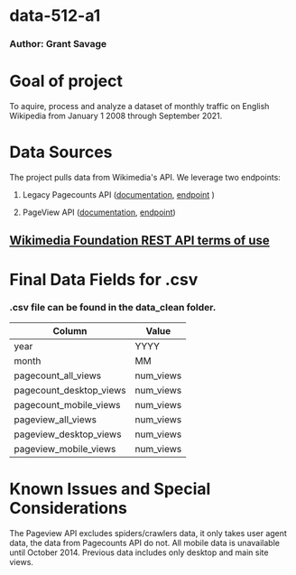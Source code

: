 # data-512-a1

### Author: Grant Savage

# Goal of project
To aquire, process and analyze a dataset of monthly traffic on English Wikipedia from January 1 2008 through September 2021.

# Data Sources

The project pulls data from Wikimedia's API. We leverage two endpoints:
1.  Legacy Pagecounts API ([documentation]( https://wikitech.wikimedia.org/wiki/Analytics/AQS/Legacy_Pagecounts), [endpoint](https://wikimedia.org/api/rest_v1/#/Pagecounts_data_(legacy)/get_metrics_legacy_pagecounts_aggregate_project_access_site_granularity_start_end) )

2. PageView API ([documentation](https://wikitech.wikimedia.org/wiki/Analytics/AQS/Pageviews), [endpoint](https://wikimedia.org/api/rest_v1/#/Pageviews_data/get_metrics_pageviews_aggregate_project_access_agent_granularity_start_end))


## [Wikimedia Foundation REST API terms of use](https://www.mediawiki.org/wiki/Wikimedia_REST_API#Terms_and_conditions)


# Final Data Fields for .csv 
### .csv file can be found in the data_clean folder.

|Column                  | Value     |
|------------------------|-------    |
|year 	                 | YYYY      |
|month 	                 | MM        |
|pagecount_all_views     | num_views |
|pagecount_desktop_views | num_views |
|pagecount_mobile_views  | num_views |
|pageview_all_views      | num_views |
|pageview_desktop_views  | num_views |
|pageview_mobile_views 	 | num_views |

# Known Issues and Special Considerations

The Pageview API excludes spiders/crawlers data, it only takes user agent data, the data from Pagecounts API do not.
All mobile data is unavailable until October 2014. Previous data includes only desktop and main site views.